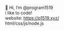 👋 Hi, I’m @program1519<br>
i like to code!   <br>
website: https://p1519.xyz/<br>
html/css/js/node.js <br>
